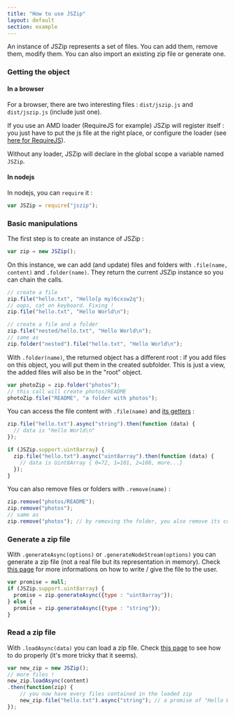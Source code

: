 ```yaml
---
title: "How to use JSZip"
layout: default
section: example
---
```


An instance of JSZip represents a set of files. You can add them, remove them,
modify them. You can also import an existing zip file or generate one.

### Getting the object

#### In a browser

For a browser, there are two interesting files : `dist/jszip.js` and
`dist/jszip.js` (include just one).

If you use an AMD loader (RequireJS for example) JSZip will register itself :
you just have to put the js file at the right place, or configure the loader
(see [here for RequireJS](http://requirejs.org/docs/api.html#config-paths)).

Without any loader, JSZip will declare in the global scope a variable named `JSZip`.

#### In nodejs

In nodejs, you can `require` it :

```js
var JSZip = require("jszip");
```

### Basic manipulations

The first step is to create an instance of JSZip :

```js
var zip = new JSZip();
```

On this instance, we can add (and update) files and folders with
`.file(name, content)` and `.folder(name)`.
They return the current JSZip instance so you can chain the calls.

```js
// create a file
zip.file("hello.txt", "Hello[p my)6cxsw2q");
// oops, cat on keyboard. Fixing !
zip.file("hello.txt", "Hello World\n");

// create a file and a folder
zip.file("nested/hello.txt", "Hello World\n");
// same as
zip.folder("nested").file("hello.txt", "Hello World\n");
```

With `.folder(name)`, the returned object has a different root : if you add files
on this object, you will put them in the created subfolder. This is just a
view, the added files will also be in the "root" object.

```js
var photoZip = zip.folder("photos");
// this call will create photos/README
photoZip.file("README", "a folder with photos");
```

You can access the file content with `.file(name)` and
[its getters]({{site.baseurl}}/documentation/api_zipobject.html) :

```js
zip.file("hello.txt").async("string").then(function (data) {
  // data is "Hello World\n"
});

if (JSZip.support.uint8array) {
  zip.file("hello.txt").async("uint8array").then(function (data) {
    // data is Uint8Array { 0=72, 1=101, 2=108, more...}
  });
}
```

You can also remove files or folders with `.remove(name)` :

```js
zip.remove("photos/README");
zip.remove("photos");
// same as
zip.remove("photos"); // by removing the folder, you also remove its content.
```

### Generate a zip file

With `.generateAsync(options)` or `.generateNodeStream(options)` you can generate
a zip file (not a real file but its representation in memory). Check
[this page]({{site.baseurl}}/documentation/howto/write_zip.html) for more
informations on how to write / give the file to the user.

```js
var promise = null;
if (JSZip.support.uint8array) {
  promise = zip.generateAsync({type : "uint8array"});
} else {
  promise = zip.generateAsync({type : "string"});
}
```

### Read a zip file

With `.loadAsync(data)` you can load a zip file. Check
[this page]({{site.baseurl}}/documentation/howto/read_zip.html) to see how to
do properly (it's more tricky that it seems).

```js
var new_zip = new JSZip();
// more files !
new_zip.loadAsync(content)
.then(function(zip) {
    // you now have every files contained in the loaded zip
    new_zip.file("hello.txt").async("string"); // a promise of "Hello World\n"
});
```

